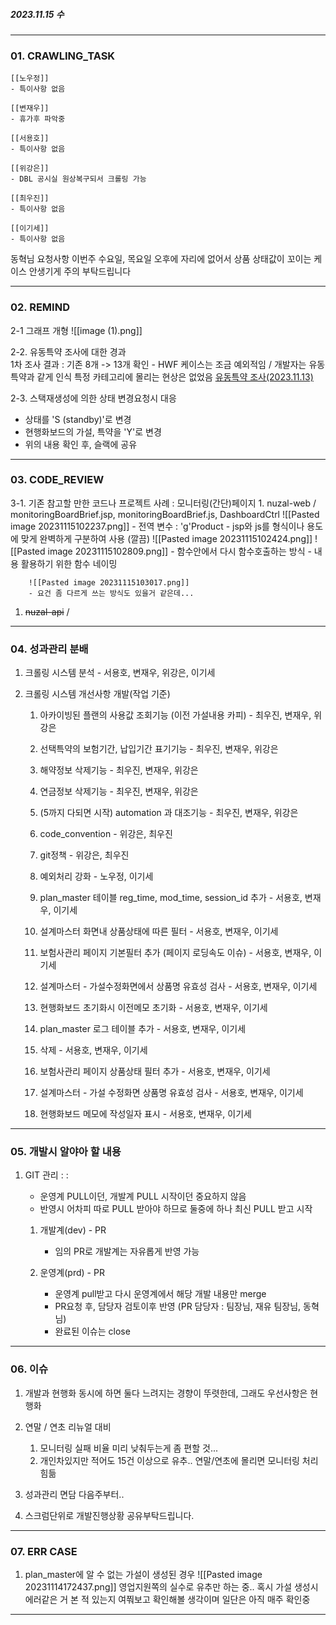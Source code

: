 ##### 2023.11.15 수
---

### 01. CRAWLING_TASK

	[[노우정]]
	- 특이사항 없음
	
	[[변재우]]
	- 휴가후 파악중
	
	[[서용호]]
	- 특이사항 없음
	
	[[위강은]]
	- DBL 공시실 원상복구되서 크롤링 가능
	
	[[최우진]]
	- 특이사항 없음
	
	[[이기세]]
	- 특이사항 없음

동혁님 요청사항
	이번주 수요일, 목요일 오후에 자리에 없어서 상품 상태값이 꼬이는 케이스 안생기게 주의 부탁드립니다 

---
### 02. REMIND

2-1 그래프 개형
	![[image (1).png]]

2-2. 유동특약 조사에 대한 경과  
	1차 조사 결과 : 기존 8개 -> 13개 확인 
		- HWF 케이스는 조금 예외적임 / 개발자는 유동특약과 같게 인식
	특정 카테고리에 몰리는 현상은 없었음
	[유동특약 조사(2023.11.13)](https://docs.google.com/spreadsheets/d/13QCZJqEzviTmxUvxlM3kWzIuEwpHYVcYhAf2xvPwJvs/edit#gid=1975322336)

2-3. 스택재생성에 의한 상태 변경요청시 대응
- 상태를 'S (standby)'로 변경
- 현행화보드의 가설, 특약을 'Y'로 변경
- 위의 내용 확인 후, 슬랙에 공유


---
### 03. CODE_REVIEW

3-1. 기존 참고할 만한 코드나 프로젝트
	사례 : 모니터링(간단)페이지
	1. nuzal-web / monitoringBoardBrief.jsp, monitoringBoardBrief.js, DashboardCtrl
		![[Pasted image 20231115102237.png]]
		- 전역 변수 : 'g'Product
		- jsp와 js를 형식이나 용도에 맞게 완벽하게 구분하여 사용 (깔끔)
		![[Pasted image 20231115102424.png]]
		![[Pasted image 20231115102809.png]]
		- 함수안에서 다시 함수호출하는 방식
		- 내용 활용하기 위한 함수 네이밍
		
		![[Pasted image 20231115103017.png]]
		- 요건 좀 다르게 쓰는 방식도 있을거 같은데...


 1. ~~nuzal-api~~ / 

---

### 04. 성과관리 분배

1. 크롤링 시스템 분석 - 서용호, 변재우, 위강은, 이기세

2. 크롤링 시스템 개선사항 개발(작업 기준)

	1. 아카이빙된 플랜의 사용값 조회기능 (이전 가설내용 카피) - 최우진, 변재우, 위강은
	2. 선택특약의 보험기간, 납입기간 표기기능 - 최우진, 변재우, 위강은
	3. 해약정보 삭제기능 - 최우진, 변재우, 위강은
	4. 연금정보 삭제기능 - 최우진, 변재우, 위강은
	5. (5까지 다되면 시작) automation 과 대조기능 - 최우진, 변재우, 위강은
	
	1. code_convention - 위강은, 최우진
	2. git정책 - 위강은, 최우진

	3. 예외처리 강화 - 노우정, 이기세	
	
	9. plan_master 테이블 reg_time, mod_time, session_id 추가 - 서용호, 변재우, 이기세
	10. 설계마스터 화면내 상품상태에 따른 필터 - 서용호, 변재우, 이기세
	11. 보험사관리 페이지 기본필터 추가 (페이지 로딩속도 이슈) - 서용호, 변재우, 이기세
	12. 설계마스터 - 가설수정화면에서 상품명 유효성 검사 - 서용호, 변재우, 이기세
	13. 현행화보드 초기화시 이전메모 초기화 - 서용호, 변재우, 이기세

	23. plan_master 로그 테이블 추가 - 서용호, 변재우, 이기세
	24. 삭제 - 서용호, 변재우, 이기세
	25. 보험사관리 페이지 상품상태 필터 추가 - 서용호, 변재우, 이기세
	26. 설계마스터 - 가설 수정화면 상품명 유효성 검사 - 서용호, 변재우, 이기세
	27. 현행화보드 메모에 작성일자 표시 - 서용호, 변재우, 이기세


---

### 05. 개발시 알야아 할 내용

1. GIT 관리 : : 
	- 운영계 PULL이던, 개발계 PULL 시작이던 중요하지 않음
	- 반영시 어차피 따로 PULL 받아야 하므로 둘중에 하나 최신 PULL 받고 시작
	
	1. 개발계(dev) - PR 
		- 임의 PR로 개발계는 자유롭게 반영 가능
	
	2. 운영계(prd) - PR 
		- 운영계 pull받고 다시 운영계에서 해당 개발 내용만 merge
		- PR요청 후, 담당자 검토이후 반영 (PR 담당자 : 팀장님, 재유 팀장님, 동혁님)
		- 완료된 이슈는 close


---

### 06. 이슈 

1. 개발과 현행화 동시에 하면 둘다 느려지는 경향이 뚜렷한데, 그래도 우선사항은 현행화

2. 연말 / 연초 리뉴얼 대비 
	1. 모니터링 실패 비율 미리 낮춰두는게 좀 편할 것... 
	2. 개인차있지만 적어도 15건 이상으로 유추.. 연말/연초에 몰리면 모니터링 처리 힘듦

3. 성과관리 면담 다음주부터.. 

4. 스크럼단위로 개발진행상황 공유부탁드립니다.

---

### 07. ERR CASE

01. plan_master에 알 수 없는 가설이 생성된 경우
	![[Pasted image 20231114172437.png]]
	영업지원쪽의 실수로 유추만 하는 중.. 혹시 가설 생성시 에러같은 거 본 적 있는지 여쭤보고 확인해볼 생각이며 일단은 아직 매주 확인중 



---
